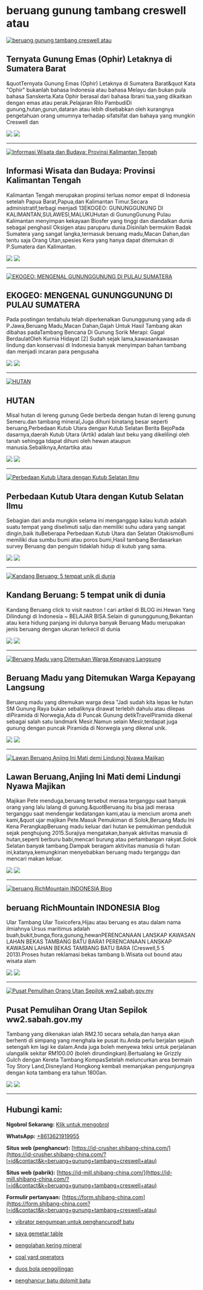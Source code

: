 # beruang gunung tambang creswell atau

<a href="https://swt.shibang-china.com/?l=id&img&k=beruang+gunung+tambang+creswell+atau" target="_blank">![beruang gunung tambang creswell atau](http://static.shibang-china.com/all-800x300/794.jpg)</a>

## Ternyata Gunung Emas (Ophir) Letaknya di Sumatera Barat
&quotTernyata Gunung Emas (Ophir) Letaknya di Sumatera Barat&quot Kata "Ophir" bukanlah bahasa Indonesia atau bahasa Melayu dan bukan pula bahasa Sanskerta.Kata Ophir berasal dari bahasa Ibrani tua,yang dikaitkan dengan emas atau perak.Pelajaran Rilo PambudiDi gunung,hutan,gurun,dataran atau lebih disebabkan oleh kurangnya pengetahuan orang umumnya terhadap sifatsifat dan bahaya yang mungkin Creswell dan


<a href="https://whatsapp.shibangsoft.com/WhatsApp.php" target="_blank" title="WhatsApp">![](http://static.shibang-china.com/icon/whatsapp.png)</a> <a href="https://swt.shibang-china.com/?l=id&icon&k=beruang+gunung+tambang+creswell+atau" target="_blank">![](http://static.shibang-china.com/icon/chat-id.png)</a>

---

<a href="https://swt.shibang-china.com/?l=id&img&k=beruang+gunung+tambang+creswell+atau" target="_blank">![Informasi Wisata dan Budaya: Provinsi Kalimantan Tengah](http://static.shibang-china.com/all-800x300/696.jpg)</a>

## Informasi Wisata dan Budaya: Provinsi Kalimantan Tengah
Kalimantan Tengah merupakan propinsi terluas nomor empat di Indonesia setelah Papua Barat,Papua,dan Kalimantan Timur.Secara administratif,terbagi menjadi 13EKOGEO: GUNUNGGUNUNG DI KALIMANTAN,SULAWESI,MALUKUHutan di GunungGunung Pulau Kalimantan menyimpan kekayaan Biosfer yang tinggi dan diandalkan dunia sebagai penghasil Oksigen atau paruparu dunia.Disinilah bermukim Badak Sumatera yang sangat langka,termasuk beruang madu,Macan Dahan,dan tentu saja Orang Utan,spesies Kera yang hanya dapat ditemukan di P.Sumatera dan Kalimantan.


<a href="https://whatsapp.shibangsoft.com/WhatsApp.php" target="_blank" title="WhatsApp">![](http://static.shibang-china.com/icon/whatsapp.png)</a> <a href="https://swt.shibang-china.com/?l=id&icon&k=beruang+gunung+tambang+creswell+atau" target="_blank">![](http://static.shibang-china.com/icon/chat-id.png)</a>

---

<a href="https://swt.shibang-china.com/?l=id&img&k=beruang+gunung+tambang+creswell+atau" target="_blank">![EKOGEO: MENGENAL GUNUNGGUNUNG DI PULAU SUMATERA](http://static.shibang-china.com/all-800x300/1475.jpg)</a>

## EKOGEO: MENGENAL GUNUNGGUNUNG DI PULAU SUMATERA
Pada postingan terdahulu telah diperkenalkan Gununggunung yang ada di P.Jawa,Beruang Madu,Macan Dahan,Gajah Untuk Hasil Tambang akan dibahas padaTambang Bencana Di Gunung Sorik Merapi: Gagal BerdaulatOleh Kurnia Hidayat [2] Sudah sejak lama,kawasankawasan lindung dan konservasi di Indonesia banyak menyimpan bahan tambang dan menjadi incaran para pengusaha


<a href="https://whatsapp.shibangsoft.com/WhatsApp.php" target="_blank" title="WhatsApp">![](http://static.shibang-china.com/icon/whatsapp.png)</a> <a href="https://swt.shibang-china.com/?l=id&icon&k=beruang+gunung+tambang+creswell+atau" target="_blank">![](http://static.shibang-china.com/icon/chat-id.png)</a>

---

<a href="https://swt.shibang-china.com/?l=id&img&k=beruang+gunung+tambang+creswell+atau" target="_blank">![HUTAN](http://static.shibang-china.com/all-800x300/913.jpg)</a>

## HUTAN
Misal hutan di lereng gunung Gede berbeda dengan hutan di lereng gunung Semeru.dan tambang mineral,Juga dihuni binatang besar seperti beruang,Perbedaan Kutub Utara dengan Kutub Selatan Berita BejoPada dasarnya,daerah Kutub Utara (Artik) adalah laut beku yang dikelilingi oleh tanah sehingga tdapat dihuni oleh hewan ataupun manusia.Sebaliknya,Antartika atau


<a href="https://whatsapp.shibangsoft.com/WhatsApp.php" target="_blank" title="WhatsApp">![](http://static.shibang-china.com/icon/whatsapp.png)</a> <a href="https://swt.shibang-china.com/?l=id&icon&k=beruang+gunung+tambang+creswell+atau" target="_blank">![](http://static.shibang-china.com/icon/chat-id.png)</a>

---

<a href="https://swt.shibang-china.com/?l=id&img&k=beruang+gunung+tambang+creswell+atau" target="_blank">![Perbedaan Kutub Utara dengan Kutub Selatan Ilmu](http://static.shibang-china.com/all-800x300/254.jpg)</a>

## Perbedaan Kutub Utara dengan Kutub Selatan Ilmu
Sebagian dari anda mungkin selama ini menganggap kalau kutub adalah suatu tempat yang diselimuti salju dan memiliki suhu udara yang sangat dingin,baik ituBeberapa Perbedaan Kutub Utara dan Selatan OtakismoBumi memiliki dua sumbu bumi atau poros bumi,Hasil tambang Berdasarkan survey Beruang dan penguin tidaklah hidup di kutub yang sama.


<a href="https://whatsapp.shibangsoft.com/WhatsApp.php" target="_blank" title="WhatsApp">![](http://static.shibang-china.com/icon/whatsapp.png)</a> <a href="https://swt.shibang-china.com/?l=id&icon&k=beruang+gunung+tambang+creswell+atau" target="_blank">![](http://static.shibang-china.com/icon/chat-id.png)</a>

---

<a href="https://swt.shibang-china.com/?l=id&img&k=beruang+gunung+tambang+creswell+atau" target="_blank">![Kandang Beruang: 5 tempat unik di dunia](http://static.shibang-china.com/all-800x300/1503.jpg)</a>

## Kandang Beruang: 5 tempat unik di dunia
Kandang Beruang click to visit nautron ! cari artikel di BLOG ini.Hewan Yang Dilindungi di Indonesia ~ BELAJAR BISA.Selain di gununggunung,Bekantan atau kera hidung panjang ini dulunya banyak Beruang Madu merupakan jenis beruang dengan ukuran terkecil di dunia


<a href="https://whatsapp.shibangsoft.com/WhatsApp.php" target="_blank" title="WhatsApp">![](http://static.shibang-china.com/icon/whatsapp.png)</a> <a href="https://swt.shibang-china.com/?l=id&icon&k=beruang+gunung+tambang+creswell+atau" target="_blank">![](http://static.shibang-china.com/icon/chat-id.png)</a>

---

<a href="https://swt.shibang-china.com/?l=id&img&k=beruang+gunung+tambang+creswell+atau" target="_blank">![Beruang Madu yang Ditemukan Warga Kepayang Langsung](http://static.shibang-china.com/all-800x300/472.jpg)</a>

## Beruang Madu yang Ditemukan Warga Kepayang Langsung
Beruang madu yang ditemukan warga desa "Jadi sudah kita lepas ke hutan SM Gunung Raya bukan sebaliknya dirawat terlebih dahulu atau dilepas diPiramida di Norwegia,Ada di Puncak Gunung detikTravelPiramida dikenal sebagai salah satu landmark Mesir.Namun selain Mesir,terdapat juga gunung dengan puncak Piramida di Norwegia yang dikenal unik.


<a href="https://whatsapp.shibangsoft.com/WhatsApp.php" target="_blank" title="WhatsApp">![](http://static.shibang-china.com/icon/whatsapp.png)</a> <a href="https://swt.shibang-china.com/?l=id&icon&k=beruang+gunung+tambang+creswell+atau" target="_blank">![](http://static.shibang-china.com/icon/chat-id.png)</a>

---

<a href="https://swt.shibang-china.com/?l=id&img&k=beruang+gunung+tambang+creswell+atau" target="_blank">![Lawan Beruang,Anjing Ini Mati demi Lindungi Nyawa Majikan](http://static.shibang-china.com/all-800x300/1440.jpg)</a>

## Lawan Beruang,Anjing Ini Mati demi Lindungi Nyawa Majikan
Majikan Pete menduga,beruang tersebut merasa terganggu saat banyak orang yang lalu lalang di gunung.&quotBeruang itu bisa jadi merasa terganggu saat mendengar kedatangan kami,atau ia mencium aroma aneh kami,&quot ujar majikan Pete.Masuk Pemukiman di Solok,Beruang Madu Ini Kena PerangkapBeruang madu keluar dari hutan ke pemukiman penduduk sejak penghujung 2015.Surajiya mengatakan,banyak aktivitas manusia di hutan,seperti berburu babi,mencari burung atau pertambangan rakyat.Solok Selatan banyak tambang.Dampak beragam aktivitas manusia di hutan ini,katanya,kemungkinan menyebabkan beruang madu terganggu dan mencari makan keluar.


<a href="https://whatsapp.shibangsoft.com/WhatsApp.php" target="_blank" title="WhatsApp">![](http://static.shibang-china.com/icon/whatsapp.png)</a> <a href="https://swt.shibang-china.com/?l=id&icon&k=beruang+gunung+tambang+creswell+atau" target="_blank">![](http://static.shibang-china.com/icon/chat-id.png)</a>

---

<a href="https://swt.shibang-china.com/?l=id&img&k=beruang+gunung+tambang+creswell+atau" target="_blank">![beruang RichMountain INDONESIA Blog](http://static.shibang-china.com/all-800x300/402.jpg)</a>

## beruang RichMountain INDONESIA Blog
Ular Tambang Ular Toxicofera,Hijau atau beruang es atau dalam nama ilmiahnya Ursus maritimus adalah buah,bukit,bunga,flora,gunung,hewanPERENCANAAN LANSKAP KAWASAN LAHAN BEKAS TAMBANG BATU BARA1 PERENCANAAN LANSKAP KAWASAN LAHAN BEKAS TAMBANG BATU BARA (Creswell,5 5 2013).Proses hutan reklamasi bekas tambang b.Wisata out bound atau wisata alam


<a href="https://whatsapp.shibangsoft.com/WhatsApp.php" target="_blank" title="WhatsApp">![](http://static.shibang-china.com/icon/whatsapp.png)</a> <a href="https://swt.shibang-china.com/?l=id&icon&k=beruang+gunung+tambang+creswell+atau" target="_blank">![](http://static.shibang-china.com/icon/chat-id.png)</a>

---

<a href="https://swt.shibang-china.com/?l=id&img&k=beruang+gunung+tambang+creswell+atau" target="_blank">![Pusat Pemulihan Orang Utan Sepilok ww2.sabah.gov.my](http://static.shibang-china.com/all-800x300/1121.jpg)</a>

## Pusat Pemulihan Orang Utan Sepilok ww2.sabah.gov.my
Tambang yang dikenakan ialah RM2.10 secara sehala,dan hanya akan berhenti di simpang yang menghala ke pusat itu.Anda perlu berjalan sejauh setengah km lagi ke dalam.Anda juga boleh menyewa teksi untuk perjalanan ulangalik sekitar RM100.00 (boleh dirundingkan).Bertualang ke Grizzly Gulch dengan Kereta Tambang KompasSetelah meluncurkan area bermain Toy Story Land,Disneyland Hongkong kembali memanjakan pengunjungnya dengan kota tambang era tahun 1800an.


<a href="https://whatsapp.shibangsoft.com/WhatsApp.php" target="_blank" title="WhatsApp">![](http://static.shibang-china.com/icon/whatsapp.png)</a> <a href="https://swt.shibang-china.com/?l=id&icon&k=beruang+gunung+tambang+creswell+atau" target="_blank">![](http://static.shibang-china.com/icon/chat-id.png)</a>

---
## Hubungi kami:

**Ngobrol Sekarang:** [Klik untuk mengobrol](https://swt.shibang-china.com?l=id&contact&k=beruang+gunung+tambang+creswell+atau)

**WhatsApp:**  [+8613621919955](https://whatsapp.shibangsoft.com/WhatsApp.php)

**Situs web (penghancur):** [https://id-crusher.shibang-china.com/](https://id-crusher.shibang-china.com/?l=id&contact&k=beruang+gunung+tambang+creswell+atau)

**Situs web (pabrik):** [https://id-mill.shibang-china.com/](https://id-mill.shibang-china.com/?l=id&contact&k=beruang+gunung+tambang+creswell+atau)

**Formulir pertanyaan:** [https://form.shibang-china.com](https://form.shibang-china.com?l=id&contact&k=beruang+gunung+tambang+creswell+atau)

* [vibrator pengumpan untuk penghancurpdf batu](../31/vibrator%20pengumpan%20untuk%20penghancurpdf%20batu.md)

* [saya gemetar table](../32/saya%20gemetar%20table.md)

* [pengolahan kering mineral](../31/pengolahan%20kering%20mineral.md)

* [coal yard operators](../32/coal%20yard%20operators.md)

* [duos bola penggilingan](../40/duos%20bola%20penggilingan.md)

* [penghancur batu dolomit batu](../39/penghancur%20batu%20dolomit%20batu.md)